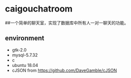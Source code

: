 # caigouchatroom
##一个简单的聊天室，实现了数据库中所有人一对一聊天的功能。  
## environment
* gtk-2.0
* mysql-5.7.32
* c
* ubuntu 18.04
* cJSON from https://github.com/DaveGamble/cJSON
